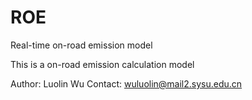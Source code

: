 # ROE
Real-time on-road emission model

This is a on-road emission calculation model

Author: Luolin Wu
Contact: wuluolin@mail2.sysu.edu.cn
